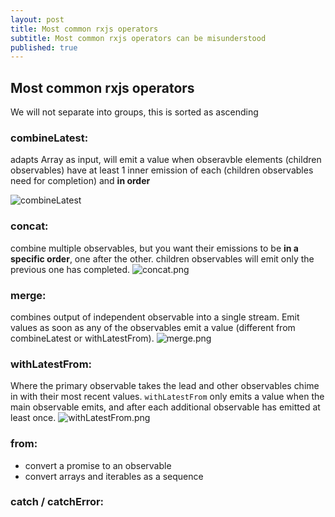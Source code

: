 ```yaml
---
layout: post
title: Most common rxjs operators
subtitle: Most common rxjs operators can be misunderstood
published: true
---
```

## Most common rxjs operators

We will not separate into groups, this is sorted as ascending

### combineLatest: 
adapts Array<Observable> as input, will emit a value when obseravble elements (children observables) have at least 1 inner emission of each (children observables need for completion) and **in order**
 
 ![combineLatest]({{site.baseurl}}/img/combineLatest.png)

### concat:
combine multiple observables, but you want their emissions to be **in a specific order**, one after the other. children observables will emit only the previous one has completed.
 ![concat.png]({{site.baseurl}}/img/concat.png)
### merge:
  combines output of independent observable into a single stream. Emit values as soon as any of the observables emit a value (different from combineLatest or withLatestFrom).
  ![merge.png]({{site.baseurl}}/img/merge.png)
### withLatestFrom:
  Where the primary observable takes the lead and other observables chime in with their most recent values. `withLatestFrom` only emits a value when the main observable emits, and after each additional observable has emitted at least once.
  ![withLatestFrom.png]({{site.baseurl}}/img/withLatestFrom.png)
### from:
  - convert a promise to an observable
  - convert arrays and iterables as a sequence
  
### catch / catchError: